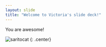 ```yaml
---
layout: slide
title: "Welcome to Victoria's slide deck!"
---
```


You are awesome!

![saritocat](https://octodex.github.com/images/saritocat.png)
{: .center}
